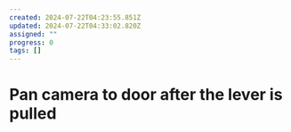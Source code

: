 ```yaml
---
created: 2024-07-22T04:23:55.851Z
updated: 2024-07-22T04:33:02.820Z
assigned: ""
progress: 0
tags: []
---
```


# Pan camera to door after the lever is pulled
